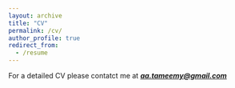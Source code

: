 ```yaml
---
layout: archive
title: "CV"
permalink: /cv/
author_profile: true
redirect_from:
  - /resume
---
```


For a detailed CV please contatct me at **_[aa.tameemy@gmail.com](aa.tameemy@gmail.com)_**
